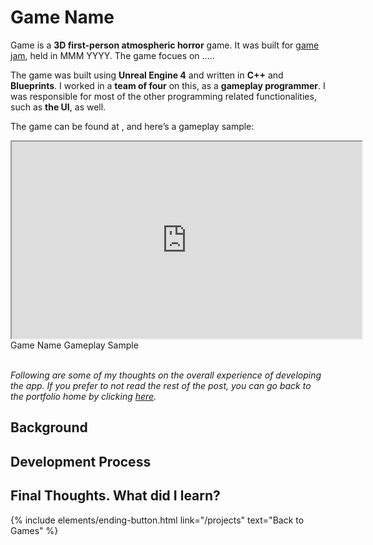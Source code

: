 <!-- ---
name: 
description: 
image: /assets/images/games/
tools: 
featured: 
--- -->

# Game Name

Game is a **3D first-person atmospheric horror** game. It was built for [game jam](https://itch.io/jam/extra-credits-game-jam-4), held in MMM YYYY. The game focues on .....

The game was built using **Unreal Engine 4** and written in **C++** and **Blueprints**. I worked in a **team of four** on this, as a **gameplay programmer**. I was responsible for most of the other programming related functionalities, such as **the UI**, as well.

The game can be found at [](https://dr4g0nsoul.itch.io/vis-vis), and here’s a gameplay sample:

<div class="row">
    <div class="col-sm mt-3 ratio ratio-16x9 center-block">
        <iframe width="560" height="315" src="https://www.youtube.com/embed/PKgSpOs31mg" title="Vis À Vis Gameplay Sample" allowfullscreen class="w-80 p-3"></iframe>
    </div>
</div>
<div class="text-center">
    Game Name Gameplay Sample
</div>

<br/>

*Following are some of my thoughts on the overall experience of developing the app. If you prefer to not read the rest of the post, you can go back to the portfolio home by clicking [here](/projects).*


## Background



## Development Process



## Final Thoughts. What did I learn?




<p class="text-center">
{% include elements/ending-button.html link="/projects" text="Back to Games" %}
</p>